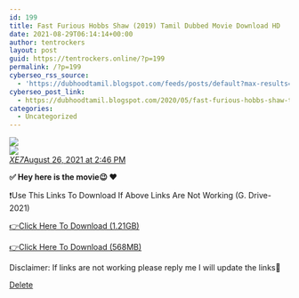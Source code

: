 ```yaml
---
id: 199
title: Fast Furious Hobbs Shaw (2019) Tamil Dubbed Movie Download HD
date: 2021-08-29T06:14:14+00:00
author: tentrockers
layout: post
guid: https://tentrockers.online/?p=199
permalink: /?p=199
cyberseo_rss_source:
  - 'https://dubhoodtamil.blogspot.com/feeds/posts/default?max-results=150&start-index=301'
cyberseo_post_link:
  - https://dubhoodtamil.blogspot.com/2020/05/fast-furious-hobbs-shaw-tamil-.html
categories:
  - Uncategorized
---
```

<div class="media_block">
  <img src="https://1.bp.blogspot.com/-77UvTe4JXsQ/XsasDuMGuXI/AAAAAAAABMk/uY-9DTR4KxsNEnzc7yA0pIGXh2MYUHS3gCNcBGAsYHQ/s72-w512-h341-c/images%2B%252850%2529.jpeg" class="media_thumbnail" />
</div>

<div>
  <img src="https://1.bp.blogspot.com/-77UvTe4JXsQ/XsasDuMGuXI/AAAAAAAABMk/uY-9DTR4KxsNEnzc7yA0pIGXh2MYUHS3gCNcBGAsYHQ/w512-h341/images%2B%252850%2529.jpeg" class="ff-og-image-inserted" />
</div>

<div class="comment-header">
  <cite class="user"><a href="https://www.blogger.com/profile/10312936451801991126" rel="nofollow">XE7</a></cite><span class="icon user "></span><span class="datetime secondary-text"><a rel="nofollow" href="https://dubhoodtamil.blogspot.com/2020/05/fast-furious-hobbs-shaw-tamil-.html?showComment=1629969360861#c150494099303168626">August 26, 2021 at 2:46 PM</a></span>
</div>

<p class="comment-content">
  <b>✅ Hey here is the movie😉 ❤️</b>
</p>

❗Use This Links To Download If Above Links Are Not Working (G. Drive- 2021)

<a href="https://bit.ly/3xlYegz" rel="nofollow">👉Click Here To Download (1.21GB)</a>

<a href="https://bit.ly/3uKyn0e" rel="nofollow">👉Click Here To Download (568MB)</a>

Disclaimer: If links are not working please reply me I will update the links🙂

<span class="comment-actions secondary-text"><span class="item-control blog-admin blog-admin pid-1704147977"><a target="_self" href="https://www.blogger.com/delete-comment.g?blogID=127637919235788620&postID=150494099303168626" rel="noopener">Delete</a></span></span>